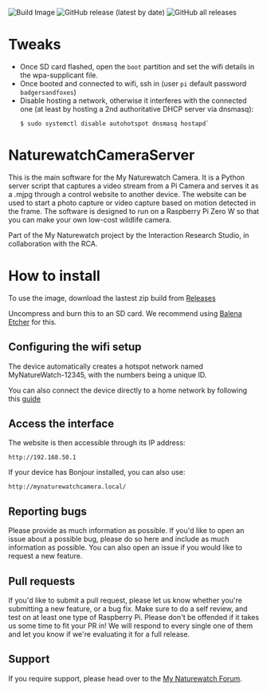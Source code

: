 ![Build Image](https://github.com/interactionresearchstudio/NaturewatchCameraServer/workflows/Build%20Image/badge.svg)
![GitHub release (latest by date)](https://img.shields.io/github/v/release/interactionresearchstudio/NaturewatchCameraServer)
![GitHub all releases](https://img.shields.io/github/downloads/interactionresearchstudio/NaturewatchCameraServer/total)

# Tweaks

- Once SD card flashed, open the `boot` partition and set the wifi details in the wpa-supplicant file.
- Once booted and connected to wifi, ssh in (user `pi` default password `badgersandfoxes`)
- Disable hosting a network, otherwise it interferes with the connected one (at least by hosting a 2nd authoritative DHCP server via dnsmasq):
  ```shell
  $ sudo systemctl disable autohotspot dnsmasq hostapd`
  ```

# NaturewatchCameraServer

This is the main software for the My Naturewatch Camera. It is a Python server 
script that captures a video stream from a Pi Camera and serves it as a .mjpg 
through a control website to another device. The website can be used to start 
a photo capture or video capture based on motion detected in the frame. The 
software is designed to run on a Raspberry Pi Zero W so that you can make your 
own low-cost wildlife camera.

Part of the My Naturewatch project by the Interaction Research Studio, in collaboration with the RCA.

# How to install

To use the image, download the lastest zip build from [Releases](https://github.com/interactionresearchstudio/NaturewatchCameraServer/releases)

Uncompress and burn this to an SD card. We recommend using [Balena Etcher](https://www.balena.io/etcher/) for this.

## Configuring the wifi setup

The device automatically creates a hotspot network named MyNatureWatch-12345, with the numbers being a unique ID. 

You can also connect the device directly to a home network by following this [guide](https://mynaturewatch.net/instructions-homenetwork)

## Access the interface

The website is then accessible through its IP address:

	http://192.168.50.1
	
If your device has Bonjour installed, you can also use:

	http://mynaturewatchcamera.local/
	

## Reporting bugs

Please provide as much information as possible. If you'd like to open an issue about a
possible bug, please do so here and include as much information as possible. You can 
also open an issue if you would like to request a new feature. 

## Pull requests

If you'd like to submit a pull request, please let us know whether you're submitting a
new feature, or a bug fix. Make sure to do a self review, and test on at least one type 
of Raspberry Pi. Please don't be offended if it takes us some time to fit your PR in! 
We will respond to every single one of them and let you know if we're evaluating it for 
a full release.

## Support

If you require support, please head over to the [My Naturewatch Forum](https://mynaturewatch.net/forum).


